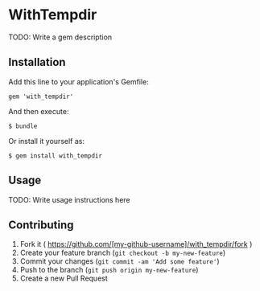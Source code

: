 # WithTempdir

TODO: Write a gem description

## Installation

Add this line to your application's Gemfile:

    gem 'with_tempdir'

And then execute:

    $ bundle

Or install it yourself as:

    $ gem install with_tempdir

## Usage

TODO: Write usage instructions here

## Contributing

1. Fork it ( https://github.com/[my-github-username]/with_tempdir/fork )
2. Create your feature branch (`git checkout -b my-new-feature`)
3. Commit your changes (`git commit -am 'Add some feature'`)
4. Push to the branch (`git push origin my-new-feature`)
5. Create a new Pull Request
